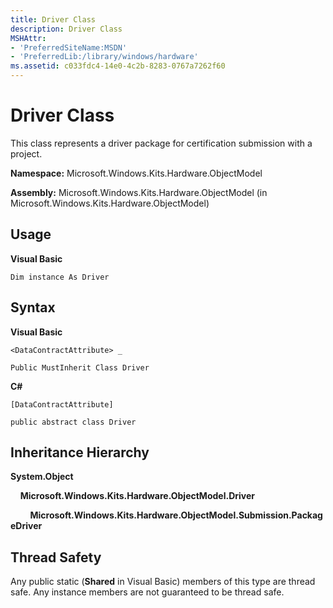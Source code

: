 ```yaml
---
title: Driver Class
description: Driver Class
MSHAttr:
- 'PreferredSiteName:MSDN'
- 'PreferredLib:/library/windows/hardware'
ms.assetid: c033fdc4-14e0-4c2b-8283-0767a7262f60
---
```


# Driver Class


This class represents a driver package for certification submission with a project.

**Namespace:** Microsoft.Windows.Kits.Hardware.ObjectModel

**Assembly:** Microsoft.Windows.Kits.Hardware.ObjectModel (in Microsoft.Windows.Kits.Hardware.ObjectModel)

## <span id="Usage"></span><span id="usage"></span><span id="USAGE"></span>Usage


**Visual Basic**

`Dim instance As Driver`

## <span id="Syntax"></span><span id="syntax"></span><span id="SYNTAX"></span>Syntax


**Visual Basic**

`<DataContractAttribute> _`

`Public MustInherit Class Driver`

**C#**

`[DataContractAttribute]`

`public abstract class Driver`

## <span id="Inheritance_Hierarchy"></span><span id="inheritance_hierarchy"></span><span id="INHERITANCE_HIERARCHY"></span>Inheritance Hierarchy


**System.Object**

    **Microsoft.Windows.Kits.Hardware.ObjectModel.Driver**

        **Microsoft.Windows.Kits.Hardware.ObjectModel.Submission.PackageDriver**

## <span id="Thread_Safety"></span><span id="thread_safety"></span><span id="THREAD_SAFETY"></span>Thread Safety


Any public static (**Shared** in Visual Basic) members of this type are thread safe. Any instance members are not guaranteed to be thread safe.

 

 






